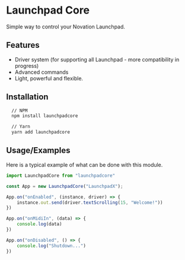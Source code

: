 # Launchpad Core

Simple way to control your Novation Launchpad.

## Features

- Driver system (for supporting all Launchpad - more compatibility in progress)
- Advanced commands
- Light, powerful and flexible.

## Installation

```bash
  // NPM
  npm install launchpadcore

  // Yarn
  yarn add launchpadcore
```

## Usage/Examples

Here is a typical example of what can be done with this module.

```javascript
import LaunchpadCore from "launchpadcore"

const App = new LaunchpadCore("LaunchpadX");

App.on("onEnabled", (instance, driver) => {
    instance.out.send(driver.textScrolling(15, "Welcome!"))
})

App.on("onMidiIn", (data) => {
    console.log(data)
})

App.on("onDisabled", () => {
    console.log("Shutdown...")
})
```
